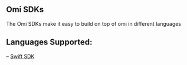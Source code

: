 ## Omi SDKs

The Omi SDKs make it easy to build on top of omi in different languages

## Languages Supported:
– [Swift SDK](swift/readme.md)